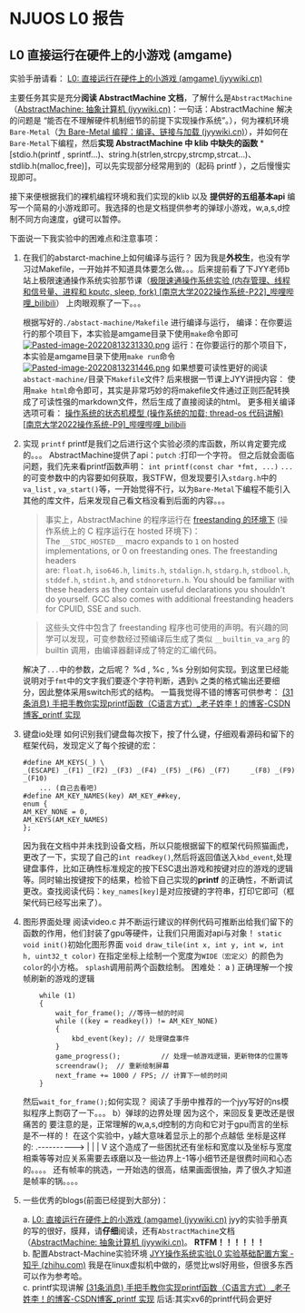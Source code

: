 # NJUOS L0 报告


## L0  直接运行在硬件上的小游戏 (amgame)

实验手册请看： [L0: 直接运行在硬件上的小游戏 (amgame) (jyywiki.cn)](http://jyywiki.cn/OS/2022/labs/L0)

主要任务其实是充分**阅读 AbstractMachine 文档**，了解什么是`AbstractMachine`（[AbstractMachine: 抽象计算机 (jyywiki.cn)](http://jyywiki.cn/AbstractMachine/)：一句话：AbstractMachine 解决的问题是 “能否在不理解硬件机制细节的前提下实现操作系统”。），何为裸机环境 `Bare-Metal`（[为 Bare-Metal 编程：编译、链接与加载 (jyywiki.cn)](http://jyywiki.cn/OS/AbstractMachine/AM_Programs)），并如何在 `Bare-Metal`下编程，然后**实现 AbstractMachine 中 klib 中缺失的函数**   *[stdio.h(printf , sprintf...)、string.h(strlen,strcpy,strcmp,strcat...)、stdlib.h(malloc,free)]，可以先实现部分经常用到的（起码  printf  ），之后慢慢实现即可。

接下来便根据我们的裸机编程环境和我们实现的klib 以及 **提供好的五组基本api** 编写一个简易的小游戏即可。我选择的也是文档提供参考的弹球小游戏，w,a,s,d控制不同方向速度，g键可以暂停。

下面说一下我实验中的困难点和注意事项：

1. 在我们的abstarct-machine上如何编译与运行？
       因为我是**外校生**，也没有学习过Makefile，一开始并不知道具体要怎么做。。。后来提前看了下JYY老师b站上极限速通操作系统实验那节课（[极限速通操作系统实验 (内存管理、线程和信号量、进程和 kputc, sleep, fork) [南京大学2022操作系统-P22]_哔哩哔哩_bilibili](https://www.bilibili.com/video/BV1iY411A7w1/?spm_id_from=333.788&vd_source=33d3156975c92d1beb9e11e8b218f8b0)）  上肉眼观察了一下。。。

	根据写好的`./abstact-machine/Makefile` 进行编译与运行，
	编译：在你要运行的那个项目下，本实验是amgame目录下使用`make`命令即可
	[![Pasted-image-20220813231330.png](https://i.postimg.cc/prznmY1P/Pasted-image-20220813231330.png)](https://postimg.cc/QKNMP53z)
	运行：在你要运行的那个项目下，本实验是amgame目录下使用`make run`命令
	[![Pasted-image-20220813231446.png](https://i.postimg.cc/7hdmkVJD/Pasted-image-20220813231446.png)](https://postimg.cc/Fkbjb0xn)
	如果想要可读性更好的阅读`abstact-machine/`目录下`Makefile`文件? 后来根据一节课上JYY讲授内容： 使用`make html`命令即可，其实是非常巧妙的将makefile文件通过正则匹配转换成了可读性强的markdown文件，然后生成了直接阅读的html。
	更多相关编译选项可看： [操作系统的状态机模型 (操作系统的加载; thread-os 代码讲解) [南京大学2022操作系统-P9]_哔哩哔哩_bilibili](https://www.bilibili.com/video/BV1yP4y1M7FE/?spm_id_from=333.788&vd_source=33d3156975c92d1beb9e11e8b218f8b0)
2. 实现 `printf`
	printf是我们之后进行这个实验必须的库函数，所以肯定要完成的。。。
	AbstractMachine提供了api：`putch`  :打印一个字符。
	但之后就会面临问题，我们先来看printf函数声明：
	`int printf(const char *fmt, ...)`
	`...`的可变参数中的内容要如何获取，我STFW，但发现要引入`stdarg.h`中的` va_list` , `va_start()`等，一开始觉得不行，以为`Bare-Metal`下编程不能引入其他的库文件，后来发现自己看文档没看到后面的内容。。。

	>  事实上，AbstractMachine 的程序运行在 [freestanding 的环境下](https://wiki.osdev.org/C_Library) (操作系统上的 C 程序运行在 hosted 环境下)：The `__STDC_HOSTED__` macro expands to `1` on hosted implementations, or 0 on freestanding ones. The freestanding headers are: `float.h`, `iso646.h`, `limits.h`, `stdalign.h`, `stdarg.h`, `stdbool.h`, `stddef.h`, `stdint.h`, and `stdnoreturn.h`. You should be familiar with these headers as they contain useful declarations you shouldn't do yourself. GCC also comes with additional freestanding headers for CPUID, SSE and such.

    > 这些头文件中包含了 freestanding 程序也可使用的声明。有兴趣的同学可以发现，可变参数经过预编译后生成了类似 `__builtin_va_arg` 的 builtin 调用，由编译器翻译成了特定的汇编代码。

	解决了`...`中的参数，之后呢？
	%d , %c , %s 分别如何实现。到这里已经能说明对于`fmt`中的文字我们要逐个字符判断，遇到`%` 之类的格式输出还要细分，因此整体采用switch形式的结构。
	一篇我觉得不错的博客可供参考：
	[(31条消息) 手把手教你实现printf函数（C语言方式）_老子姓李！的博客-CSDN博客_printf 实现](https://blog.csdn.net/qq_44078824/article/details/118440458?ops_request_misc=%257B%2522request%255Fid%2522%253A%2522165815957216782350863814%2522%252C%2522scm%2522%253A%252220140713.130102334..%2522%257D&request_id=165815957216782350863814&biz_id=0&utm_medium=distribute.pc_search_result.none-task-blog-2~all~sobaiduend~default-2-118440458-null-null.142^v32^new_blog_fixed_pos,185^v2^tag_show&utm_term=printf%E5%AE%9E%E7%8E%B0&spm=1018.2226.3001.4187)
3.  键盘io处理
	 如何识别我们键盘每次按下，按了什么键，仔细观看源码和留下的框架代码，发现定义了每个按键的宏：
	```
	#define AM_KEYS(_) \
	_(ESCAPE) _(F1) _(F2) _(F3) _(F4) _(F5) _(F6) _(F7) 	_(F8) _(F9) _(F10)
     	... (自己去看吧)
	#define AM_KEY_NAMES(key) AM_KEY_##key,
	enum {
  	AM_KEY_NONE = 0,
  	AM_KEYS(AM_KEY_NAMES)
	};
	```
	因为我在文档中并未找到设备文档，所以只能根据留下的框架代码照猫画虎，更改了一下，实现了自己的`int readkey()`,然后将返回值送入`kbd_event`,处理键盘事件，比如正确性标准规定的按下ESC退出游戏和按键对应的游戏的逻辑等。同时输出按键按下的结果，检验下自己实现的**printf** 的正确性，不断调试更改。查找阅读代码：`key_names[key]`是对应按键的字符串，打印它即可（框架代码已经写出来了）。
4.  图形界面处理
	阅读video.c 并不断运行建议的样例代码可推断出给我们留下的函数的作用，他们封装了gpu等硬件，让我们只用面对api与对象！
	`static void init()`初始化图形界面
	`void draw_tile(int x, int y, int w, int h, uint32_t color)` 在指定坐标上绘制一个宽度为`WIDE（宏定义）`的颜色为`color`的小方格。
	`splash`调用前两个函数绘制。
	困难处：
	a ) 正确理解一个按帧刷新的游戏的逻辑
	```
		while (1)
		{
			wait_for_frame(); //等待一帧的时间
			while ((key = readkey()) != AM_KEY_NONE)
			{
				kbd_event(key); // 处理键盘事件
			}
			game_progress();		  // 处理一帧游戏逻辑，更新物体的位置等
			screendraw();  // 重新绘制屏幕
			next_frame += 1000 / FPS; // 计算下一帧的时间
		}
	```
	 然后`wait_for_frame();`如何实现？
	 阅读了手册中推荐的一个jyy写好的ns模拟程序上剽窃了一下。。。
	b）弹球的边界处理
	因为这个，来回反复更改还是很痛苦的
	要注意的是，正常理解的w,a,s,d控制的方向和它对于gpu而言的坐标是不一样的！
	在这个实验中，y越大意味着显示上的那个点越低
	坐标是这样的:
	 .---------->
	 |
	 |
	 |
	V
	这个造成了一些困扰还有坐标和宽度以及坐标与宽度相乘等等对应关系需要去琢磨以及一些边界上-1等小细节还是很费时间和心态的。。。。
	还有帧率的挑选，一开始选的很高，结果画面很抽，弄了很久才知道是帧率的锅。。。。
5. 一些优秀的blogs(前面已经提到大部分)：

	 a. [L0: 直接运行在硬件上的小游戏 (amgame) (jyywiki.cn)](http://jyywiki.cn/OS/2022/labs/L0) jyy的实验手册真的写的很好，膜拜，请**仔细**阅读，还有`AbstractMachine`文档（[AbstractMachine: 抽象计算机 (jyywiki.cn)](http://jyywiki.cn/AbstractMachine/)。
	 **RTFM！！！！！！**\
	 b. 配置Abstract-Machine实验环境  [JYY操作系统实验L0 实验基础配置方案 - 知乎 (zhihu.com)](https://zhuanlan.zhihu.com/p/499141891)   我是在linux虚拟机中做的，感觉比wsl好用些，但很多东西可以作为参考哈。\
	 c.  printf实现讲解   [(31条消息) 手把手教你实现printf函数（C语言方式）_老子姓李！的博客-CSDN博客_printf 实现](https://blog.csdn.net/qq_44078824/article/details/118440458?ops_request_misc=%257B%2522request%255Fid%2522%253A%2522165815957216782350863814%2522%252C%2522scm%2522%253A%252220140713.130102334..%2522%257D&request_id=165815957216782350863814&biz_id=0&utm_medium=distribute.pc_search_result.none-task-blog-2~all~sobaiduend~default-2-118440458-null-null.142^v32^new_blog_fixed_pos,185^v2^tag_show&utm_term=printf%E5%AE%9E%E7%8E%B0&spm=1018.2226.3001.4187)
	 后话:其实xv6的printf代码会更好




